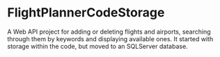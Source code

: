 # FlightPlannerCodeStorage

A Web API project for adding or deleting flights and airports, searching through them by keywords and displaying available ones. It started with storage within the code, but moved to an SQLServer database.
